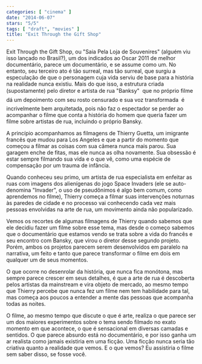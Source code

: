 ```yaml
---
categories: [ "cinema" ]
date: "2014-06-07"
stars: "5/5"
tags: [ "draft", "movies" ]
title: "Exit Through the Gift Shop"
---
```

Exit Through the Gift Shop, ou "Saia Pela Loja de Souvenires" (alguém
viu isso lançado no Brasil?), um dos indicados ao Oscar 2011 de
melhor documentário, parece um documentário, e se assume como um. No
entanto, seu terceiro ato é tão surreal, mas tão surreal, que surgiu
a especulação de que o personagem cuja vida serviu de base para a
história na realidade nunca existiu. Mais do que isso, a estrutura criada
(supostamente) pelo diretor e artista de rua "Banksy"  que no próprio
filme dá um depoimento com seu rosto censurado e sua voz transformada 
é incrivelmente bem arquitetada, pois não faz o espectador se perder
ao acompanhar o filme que conta a história do homem que queria fazer
um filme sobre artistas de rua, incluindo o próprio Bansky.

A princípio acompanhamos as filmagens de Thierry Guetta, um imigrante
francês que mudou para Los Angeles e que a partir do momento que começou
a filmar as coisas com sua câmera nunca mais parou. Sua garagem enche
de fitas, mas ele nunca as olha novamente. Sua obsessão é estar sempre
filmando sua vida e o que vê, como uma espécie de compensação por
um trauma de infância.

Quando conheceu seu primo, um artista de rua especialista em enfeitar
as ruas com imagens dos alienígenas do jogo Space Invaders (ele
se auto-denomina "Invader", o uso de pseudônimos é algo bem comum,
como aprendemos no filme), Thierry começa a filmar suas intervenções
noturnas às paredes de cidade e no processo vai conhecendo cada vez mais
pessoas envolvidas na arte de rua, um movimento ainda não popularizado.

Vemos os recortes de algumas filmagens de Thierry quando sabemos que ele
decidiu fazer um filme sobre esse tema, mas desde o começo sabemos que o
documentário que estamos vendo se trata sobre a vida do francês e seu
encontro com Bansky, que virou o diretor desse segundo projeto. Porém,
ambos os projetos parecem serem desenvolvidos em paralelo na narrativa,
um feito e tanto que parece transformar o filme em dois em qualquer um
de seus momentos.

O que ocorre no desenrolar da história, que nunca fica monótona, mas
sempre parece crescer em seus detalhes, é que a arte de rua é descoberta
pelos artistas da mainstream e vira objeto de mercado, ao mesmo tempo
que Thierry percebe que nunca fez um filme nem tem habilidade para tal,
mas começa aos poucos a entender a mente das pessoas que acompanha
todas as noites.

O filme, ao mesmo tempo que discute o que é arte, realiza o que parece
ser um dos maiores experimentos sobre o tema sendo filmado no exato
momento em que acontece, o que é sensacional em diversas camadas e
sentidos. O que parece absurdo está no documentário, e por isso ganha
um ar realista como jamais existiria em uma ficção. Uma ficção nunca
seria tão criativa quanto a realidade que vemos. E o que vemos? Eu
assistiria o filme sem saber disso, se fosse você.
